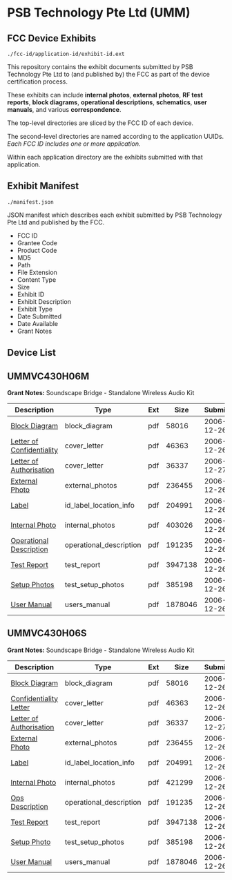 # PSB Technology Pte Ltd (UMM)
## FCC Device Exhibits

```
./fcc-id/application-id/exhibit-id.ext
```

This repository contains the exhibit documents submitted by PSB Technology Pte Ltd to (and published by) the FCC as part of the device certification process.

These exhibits can include **internal photos**, **external photos**, **RF test reports**, **block diagrams**, **operational descriptions**, **schematics**, **user manuals**, and various **correspondence**.

The top-level directories are sliced by the FCC ID of each device.

The second-level directories are named according to the application UUIDs. *Each FCC ID includes one or more application.*

Within each application directory are the exhibits submitted with that application. 

## Exhibit Manifest

```
./manifest.json
```

JSON manifest which describes each exhibit submitted by PSB Technology Pte Ltd and published by the FCC.

- FCC ID
- Grantee Code
- Product Code
- MD5
- Path
- File Extension
- Content Type
- Size
- Exhibit ID
- Exhibit Description
- Exhibit Type
- Date Submitted
- Date Available
- Grant Notes

## Device List
## UMMVC430H06M
**Grant Notes:** Soundscape Bridge - Standalone Wireless Audio Kit

| Description | Type | Ext | Size | Submitted | Available |
| ----------- | ---- | --- | ---- | --------- | --------- |
| [Block Diagram](UMMVC430H06M/c40a4d29595fda95fca80f8c08ee08b4/742070.pdf) | block_diagram | pdf | 58016 | 2006-12-26 | 2006-12-27 |
| [Letter of Confidentiality](UMMVC430H06M/c40a4d29595fda95fca80f8c08ee08b4/742071.pdf) | cover_letter | pdf | 46363 | 2006-12-26 | 2006-12-27 |
| [Letter of Authorisation](UMMVC430H06M/c40a4d29595fda95fca80f8c08ee08b4/742337.pdf) | cover_letter | pdf | 36337 | 2006-12-27 | 2006-12-27 |
| [External Photo](UMMVC430H06M/c40a4d29595fda95fca80f8c08ee08b4/742072.pdf) | external_photos | pdf | 236455 | 2006-12-26 | 2006-12-27 |
| [Label](UMMVC430H06M/c40a4d29595fda95fca80f8c08ee08b4/742073.pdf) | id_label_location_info | pdf | 204991 | 2006-12-26 | 2006-12-27 |
| [Internal Photo](UMMVC430H06M/c40a4d29595fda95fca80f8c08ee08b4/742074.pdf) | internal_photos | pdf | 403026 | 2006-12-26 | 2006-12-27 |
| [Operational Description](UMMVC430H06M/c40a4d29595fda95fca80f8c08ee08b4/742080.pdf) | operational_description | pdf | 191235 | 2006-12-26 | 2006-12-27 |
| [Test Report](UMMVC430H06M/c40a4d29595fda95fca80f8c08ee08b4/742088.pdf) | test_report | pdf | 3947138 | 2006-12-26 | 2006-12-27 |
| [Setup Photos](UMMVC430H06M/c40a4d29595fda95fca80f8c08ee08b4/742078.pdf) | test_setup_photos | pdf | 385198 | 2006-12-26 | 2006-12-27 |
| [User Manual](UMMVC430H06M/c40a4d29595fda95fca80f8c08ee08b4/742079.pdf) | users_manual | pdf | 1878046 | 2006-12-26 | 2006-12-27 |
## UMMVC430H06S
**Grant Notes:** Soundscape Bridge - Standalone Wireless Audio Kit

| Description | Type | Ext | Size | Submitted | Available |
| ----------- | ---- | --- | ---- | --------- | --------- |
| [Block Diagram](UMMVC430H06S/51b94da7c2e105c37d7c0e304bccf954/742070.pdf) | block_diagram | pdf | 58016 | 2006-12-26 | 2006-12-27 |
| [Confidentiality Letter](UMMVC430H06S/51b94da7c2e105c37d7c0e304bccf954/742071.pdf) | cover_letter | pdf | 46363 | 2006-12-26 | 2006-12-27 |
| [Letter of Authorisation](UMMVC430H06S/51b94da7c2e105c37d7c0e304bccf954/742337.pdf) | cover_letter | pdf | 36337 | 2006-12-27 | 2006-12-27 |
| [External Photo](UMMVC430H06S/51b94da7c2e105c37d7c0e304bccf954/742072.pdf) | external_photos | pdf | 236455 | 2006-12-26 | 2006-12-27 |
| [Label](UMMVC430H06S/51b94da7c2e105c37d7c0e304bccf954/742073.pdf) | id_label_location_info | pdf | 204991 | 2006-12-26 | 2006-12-27 |
| [Internal Photo](UMMVC430H06S/51b94da7c2e105c37d7c0e304bccf954/742084.pdf) | internal_photos | pdf | 421299 | 2006-12-26 | 2006-12-27 |
| [Ops Description](UMMVC430H06S/51b94da7c2e105c37d7c0e304bccf954/742080.pdf) | operational_description | pdf | 191235 | 2006-12-26 | 2006-12-27 |
| [Test Report](UMMVC430H06S/51b94da7c2e105c37d7c0e304bccf954/742088.pdf) | test_report | pdf | 3947138 | 2006-12-26 | 2006-12-27 |
| [Setup Photo](UMMVC430H06S/51b94da7c2e105c37d7c0e304bccf954/742078.pdf) | test_setup_photos | pdf | 385198 | 2006-12-26 | 2006-12-27 |
| [User Manual](UMMVC430H06S/51b94da7c2e105c37d7c0e304bccf954/742079.pdf) | users_manual | pdf | 1878046 | 2006-12-26 | 2006-12-27 |
